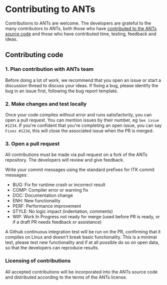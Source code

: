 # Contributing to ANTs

Contributions to ANTs are welcome. The developers are grateful to the many contributors to ANTs, both those who have [contributed to the ANTs source code](https://github.com/ANTsX/ANTs/graphs/contributors) and those who have contributed time, testing, feedback and ideas.

## Contributing code

### 1. Plan contribution with ANTs team

Before doing a lot of work, we recommend that you open an issue or start a discussion thread to discuss your ideas. If fixing a bug, please identify the bug in an issue first, following the bug report template.

### 2. Make changes and test locally

Once your code compiles without error and runs satisfactorily, you can open a pull request. You can mention issues by their number, eg `See issue #1234`. If you're confident that you're completing an open issue, you can say `Fixes #1234`, this will close the associated issue when the PR is merged.

### 3. Open a pull request

All contributions must be made via pull request on a fork of the ANTs repository. The developers will review and give feedback. 

Write your commit messages using the standard prefixes for ITK commit messages:

* BUG: Fix for runtime crash or incorrect result
* COMP: Compiler error or warning fix
* DOC: Documentation change
* ENH: New functionality
* PERF: Performance improvement
* STYLE: No logic impact (indentation, comments)
* WIP: Work In Progress not ready for merge (used before PR is ready, or if a draft PR needs feedback or assistance)

A Github continuous integration test will be run on the PR, confirming that it compiles on Linux and doesn't break basic functionality. This is a minimal test, please test new functionality and if at all possible do so on open data, so that the developers can reproduce results.


### Licensing of contributions

All accepted contributions will be incorporated into the ANTs source code and distributed according to the terms of the ANTs license. 

